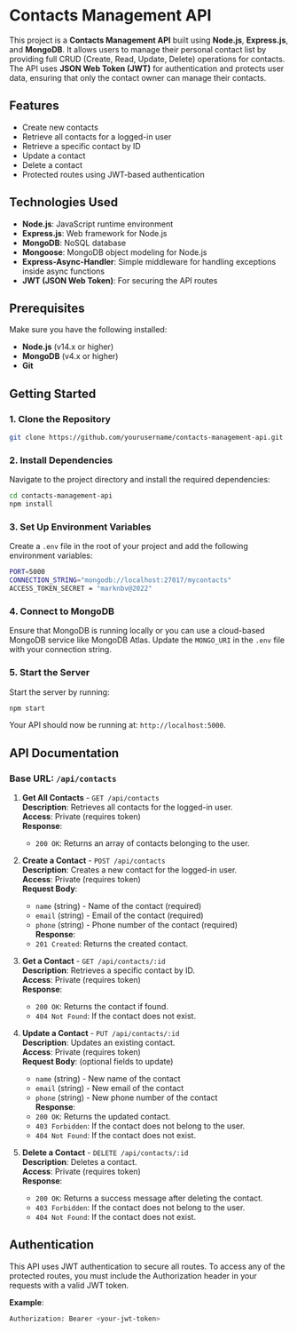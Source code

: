 # Contacts Management API

This project is a **Contacts Management API** built using **Node.js**, **Express.js**, and **MongoDB**. It allows users to manage their personal contact list by providing full CRUD (Create, Read, Update, Delete) operations for contacts. The API uses **JSON Web Token (JWT)** for authentication and protects user data, ensuring that only the contact owner can manage their contacts.

## Features

- Create new contacts
- Retrieve all contacts for a logged-in user
- Retrieve a specific contact by ID
- Update a contact
- Delete a contact
- Protected routes using JWT-based authentication

## Technologies Used

- **Node.js**: JavaScript runtime environment
- **Express.js**: Web framework for Node.js
- **MongoDB**: NoSQL database
- **Mongoose**: MongoDB object modeling for Node.js
- **Express-Async-Handler**: Simple middleware for handling exceptions inside async functions
- **JWT (JSON Web Token)**: For securing the API routes

## Prerequisites

Make sure you have the following installed:

- **Node.js** (v14.x or higher)
- **MongoDB** (v4.x or higher)
- **Git**

## Getting Started

### 1. Clone the Repository

```bash
git clone https://github.com/yourusername/contacts-management-api.git
```

### 2. Install Dependencies

Navigate to the project directory and install the required dependencies:

```bash
cd contacts-management-api
npm install
```

### 3. Set Up Environment Variables

Create a `.env` file in the root of your project and add the following environment variables:

```bash
PORT=5000
CONNECTION_STRING="mongodb://localhost:27017/mycontacts"
ACCESS_TOKEN_SECRET = "marknbv@2022" 
```

### 4. Connect to MongoDB

Ensure that MongoDB is running locally or you can use a cloud-based MongoDB service like MongoDB Atlas. Update the `MONGO_URI` in the `.env` file with your connection string.

### 5. Start the Server

Start the server by running:

```bash
npm start
```

Your API should now be running at: `http://localhost:5000`.

## API Documentation

### Base URL: `/api/contacts`

1. **Get All Contacts** - `GET /api/contacts`  
   **Description**: Retrieves all contacts for the logged-in user.  
   **Access**: Private (requires token)  
   **Response**:  
   - `200 OK`: Returns an array of contacts belonging to the user.

2. **Create a Contact** - `POST /api/contacts`  
   **Description**: Creates a new contact for the logged-in user.  
   **Access**: Private (requires token)  
   **Request Body**:  
   - `name` (string) - Name of the contact (required)  
   - `email` (string) - Email of the contact (required)  
   - `phone` (string) - Phone number of the contact (required)  
   **Response**:  
   - `201 Created`: Returns the created contact.

3. **Get a Contact** - `GET /api/contacts/:id`  
   **Description**: Retrieves a specific contact by ID.  
   **Access**: Private (requires token)  
   **Response**:  
   - `200 OK`: Returns the contact if found.  
   - `404 Not Found`: If the contact does not exist.

4. **Update a Contact** - `PUT /api/contacts/:id`  
   **Description**: Updates an existing contact.  
   **Access**: Private (requires token)  
   **Request Body**: (optional fields to update)  
   - `name` (string) - New name of the contact  
   - `email` (string) - New email of the contact  
   - `phone` (string) - New phone number of the contact  
   **Response**:  
   - `200 OK`: Returns the updated contact.  
   - `403 Forbidden`: If the contact does not belong to the user.  
   - `404 Not Found`: If the contact does not exist.

5. **Delete a Contact** - `DELETE /api/contacts/:id`  
   **Description**: Deletes a contact.  
   **Access**: Private (requires token)  
   **Response**:  
   - `200 OK`: Returns a success message after deleting the contact.  
   - `403 Forbidden`: If the contact does not belong to the user.  
   - `404 Not Found`: If the contact does not exist.

## Authentication

This API uses JWT authentication to secure all routes. To access any of the protected routes, you must include the Authorization header in your requests with a valid JWT token.

**Example**:

```bash
Authorization: Bearer <your-jwt-token>
```

